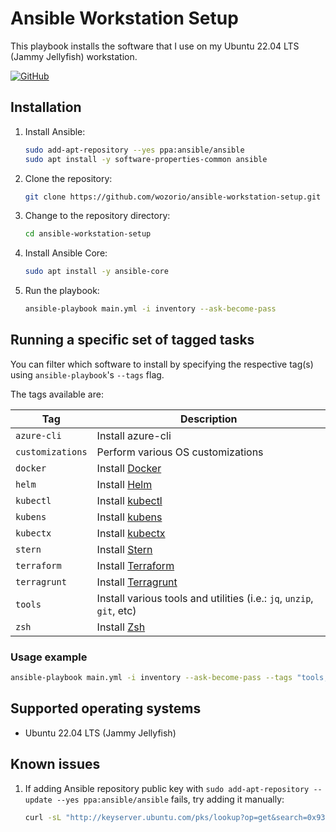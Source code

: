 # Ansible Workstation Setup

This playbook installs the software that I use on my Ubuntu 22.04 LTS (Jammy Jellyfish) workstation.

[![GitHub](https://img.shields.io/github/license/wozorio/ansible-workstation-setup)](https://github.com/wozorio/ansible-workstation-setup/blob/master/LICENSE)

## Installation

1. Install Ansible:

   ```bash
   sudo add-apt-repository --yes ppa:ansible/ansible
   sudo apt install -y software-properties-common ansible
   ```

1. Clone the repository:

   ```bash
   git clone https://github.com/wozorio/ansible-workstation-setup.git
   ```

1. Change to the repository directory:

   ```bash
   cd ansible-workstation-setup
   ```

1. Install Ansible Core:

   ```bash
   sudo apt install -y ansible-core
   ```

1. Run the playbook:

   ```bash
   ansible-playbook main.yml -i inventory --ask-become-pass
   ```

## Running a specific set of tagged tasks

You can filter which software to install by specifying the respective tag(s) using `ansible-playbook`'s `--tags` flag.

The tags available are:

| Tag              | Description                                                                      |
| ---------------- | -------------------------------------------------------------------------------- |
| `azure-cli`      | Install azure-cli                                                                |
| `customizations` | Perform various OS customizations                                                |
| `docker`         | Install [Docker](https://docs.docker.com/engine/install/ubuntu/)                 |
| `helm`           | Install [Helm](https://helm.sh/)                                                 |
| `kubectl`        | Install [kubectl](https://kubernetes.io/docs/tasks/tools/install-kubectl-linux/) |
| `kubens`         | Install [kubens](https://github.com/ahmetb/kubectx/)                             |
| `kubectx`        | Install [kubectx](https://github.com/ahmetb/kubectx/)                            |
| `stern`          | Install [Stern](https://github.com/wercker/stern)                                |
| `terraform`      | Install [Terraform](https://www.terraform.io/)                                   |
| `terragrunt`     | Install [Terragrunt](https://terragrunt.gruntwork.io/)                           |
| `tools`          | Install various tools and utilities (i.e.: `jq`, `unzip`, `git`, etc)            |
| `zsh`            | Install [Zsh](https://www.zsh.org/)                                              |

### Usage example

```bash
ansible-playbook main.yml -i inventory --ask-become-pass --tags "tools, terraform"
```

## Supported operating systems

- Ubuntu 22.04 LTS (Jammy Jellyfish)

## Known issues

1. If adding Ansible repository public key with `sudo add-apt-repository --update --yes ppa:ansible/ansible` fails, try adding it manually:

   ```bash
   curl -sL "http://keyserver.ubuntu.com/pks/lookup?op=get&search=0x93C4A3FD7BB9C367" | sudo apt-key add`
   ```

